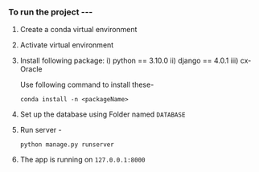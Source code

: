 ### To run the project ---
1. Create a conda virtual environment
2. Activate virtual environment
3. Install following package:
	i) python == 3.10.0
	ii) django == 4.0.1
	iii) cx-Oracle
	
	Use following command to install these-
	
    ```
    conda install -n <packageName>
    ```

4. Set up the database using Folder named `DATABASE`
6. Run server -
	```
	python manage.py runserver
	```
7. The app is running on `127.0.0.1:8000`
